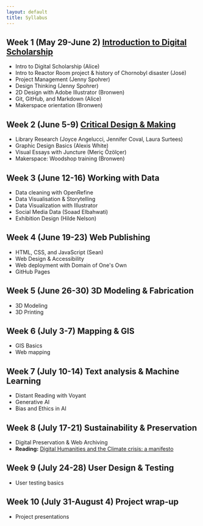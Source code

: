 ```yaml
---
layout: default
title: Syllabus
---
```



## Week 1 (May 29-June 2) [Introduction to Digital Scholarship](https://github.com/digbmc/dssf-syll/blob/main/_weeks/01-intro.md)

- Intro to Digital Scholarship (Alice)
- Intro to Reactor Room project & history of Chornobyl disaster (José)
- Project Management (Jenny Spohrer)
- Design Thinking (Jenny Spohrer)
- 2D Design with Adobe Illustrator (Bronwen)
- Git, GitHub, and Markdown (Alice)
- Makerspace orientation (Bronwen)

## Week 2 (June 5-9) [Critical Design & Making](https://github.com/digbmc/dssf-syll/blob/main/_weeks/02-design.md)

- Library Research (Joyce Angelucci, Jennifer Coval, Laura Surtees)
- Graphic Design Basics (Alexis White)
- Visual Essays with Juncture (Meriç Özölçer)
- Makerspace: Woodshop training (Bronwen)

## Week 3 (June 12-16) Working with Data

- Data cleaning with OpenRefine
- Data Visualisation & Storytelling 
- Data Visualization with Illustrator
- Social Media Data (Soaad Elbahwati)
- Exhibition Design (Hilde Nelson)

## Week 4 (June 19-23) Web Publishing

- HTML, CSS, and JavaScript (Sean)
- Web Design & Accessibility
- Web deployment with Domain of One's Own
- GitHub Pages

## Week 5 (June 26-30) 3D Modeling & Fabrication

- 3D Modeling
- 3D Printing

## Week 6 (July 3-7) Mapping & GIS

- GIS Basics
- Web mapping

## Week 7 (July 10-14) Text analysis & Machine Learning

- Distant Reading with Voyant
- Generative AI
- Bias and Ethics in AI

## Week 8 (July 17-21) Sustainability & Preservation

- Digital Preservation & Web Archiving 
- **Reading:** [Digital Humanities and the Climate crisis: a manifesto](https://dhc-barnard.github.io/dhclimate/) 

## Week 9 (July 24-28) User Design & Testing

- User testing basics

## Week 10 (July 31-August 4) Project wrap-up

- Project presentations
